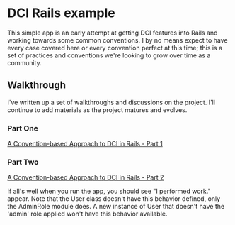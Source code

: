# DCI Rails example
This simple app is an early attempt at getting DCI features into Rails and working towards some common conventions. I by no means expect to have every case covered here or every convention perfect at this time; this is a set of practices and conventions we're looking to grow over time as a community.

## Walkthrough

I've written up a set of walkthroughs and discussions on the project. I'll continue to add materials as the project matures and evolves.

### Part One
[A Convention-based Approach to DCI in Rails - Part 1 ](http://lesser-hero.tumblr.com/post/5718527300)

### Part Two
[A Convention-based Approach to DCI in Rails - Part 2](http://lesser-hero.tumblr.com/post/5718127363)

If all's well when you run the app, you should see "I performed work." appear. Note that the User class doesn't have this behavior defined, only the AdminRole module does. A new instance of User that doesn't have the 'admin' role applied won't have this behavior available.